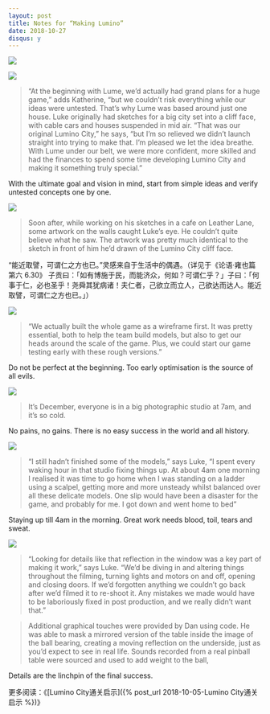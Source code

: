 ```yaml
---
layout: post
title: Notes for “Making Lumino”
date: 2018-10-27
disqus: y
---
```


![](/figures/p55165191.jpg)

![](/figures/p55165230.jpg)

> “At the beginning with Lume, we’d actually had grand plans for a huge game,” adds Katherine, “but we couldn’t risk everything while our ideas were untested. That’s why Lume was based around just one house. Luke originally had sketches for a big city set into a cliff face, with cable cars and houses suspended in mid air. “That was our original Lumino City,” he says, “but I’m so relieved we didn’t launch straight into trying to make that. I’m pleased we let the idea breathe. With Lume under our belt, we were more confident, more skilled and had the finances to spend some time developing Lumino City and making it something truly special.”

With the ultimate goal and vision in mind, start from simple ideas and verify untested concepts one by one.

![](/figures/p55165173.jpg)

> Soon after, while working on his sketches in a cafe on Leather Lane, some artwork on the walls caught Luke’s eye. He couldn’t quite believe what he saw. The artwork was pretty much identical to the sketch in front of him he’d drawn of the Lumino City cliff face.

“能近取譬，可谓仁之方也已。”灵感来自于生活中的偶遇。（详见于《论语·雍也篇第六 6.30》 子贡曰：「如有博施于民，而能济众，何如？可谓仁乎？」子曰：「何事于仁，必也圣乎！尧舜其犹病诸！夫仁者，己欲立而立人，己欲达而达人。能近取譬，可谓仁之方也已。」）

![](/figures/p55165241.jpg)

> “We actually built the whole game as a wireframe first. It was pretty essential, both to help the team build models, but also to get our heads around the scale of the game. Plus, we could start our game testing early with these rough versions.”

Do not be perfect at the beginning. Too early optimisation is the source of all evils.

![](/figures/p55165281.jpg)

> It’s December, everyone is in a big photographic studio at 7am, and it’s so cold.

No pains, no gains. There is no easy success in the world and all history.

![](/figures/p55165214.jpg)

> “I still hadn’t finished some of the models,” says Luke, “I spent every waking hour in that studio fixing things up. At about 4am one morning I realised it was time to go home when I was standing on a ladder using a scalpel, getting more and more unsteady whilst balanced over all these delicate models. One slip would have been a disaster for the game, and probably for me. I got down and went home to bed”

Staying up till 4am in the morning. Great work needs blood, toil, tears and sweat.

![](/figures/p55165268.jpg)

> “Looking for details like that reflection in the window was a key part of making it work,” says Luke. “We’d be diving in and altering things throughout the filming, turning lights and motors on and off, opening and closing doors. If we’d forgotten anything we couldn’t go back after we’d filmed it to re-shoot it. Any mistakes we made would have to be laboriously fixed in post production, and we really didn’t want that.”

> Additional graphical touches were provided by Dan using code. He was able to mask a mirrored version of the table inside the image of the ball bearing, creating a moving reflection on the underside, just as you’d expect to see in real life. Sounds recorded from a real pinball table were sourced and used to add weight to the ball,

Details are the linchpin of the final success.

更多阅读：《[Lumino City通关启示]({% post_url 2018-10-05-Lumino City通关启示 %})》
